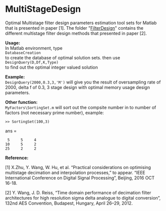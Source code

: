# MultiStageDesign
Optimal Multistage filter design parameters estimation tool sets for Matlab that is presented in paper [1]. The folder "[FilterDesign](https://github.com/wyonghao/MultiStageDesign/tree/master/FilterDesign)" contains the different multistage filter design methods that presented in paper [2].

**Usage:**  
In Matlab environment, type  
`DatabaseCreation`  
to create the database of optimal solution sets. then use  
`DesignQuery(D,Df,K,Type)`  
to find out the optimal integer valued solution

**Example:**  
`DesignQuery(2000,0.3,3,'M')`
will give you the result of oversampling rate of 2000, delta f of 0.3, 3 stage design with optimal memory usage design parameters.
 
**Other function:**  
`MyFactors\SortingSet.m` will sort out the compsite number in to number of factors (not necessary prime number), example:  

`>> SortingSet(100,3)`

ans =

     5     5     4
    10     5     2
    25     2     2

**Reference:**

[1] X.Zhu, Y. Wang, W. Hu, et al. “Practical considerations on optimising multistage decimation and interpolation processes,” to appear. “IEEE International Conference on Digital Signal Processing”, Beijing, 2016 OCT 16-18.

[2] Y. Wang, J. D. Reiss, “Time domain performance of decimation filter architectures for high resolution sigma delta analogue to digital conversion”, 132nd AES Convention, Budapest, Hungary, April 26–29, 2012.
